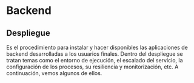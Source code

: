 # Backend

## Despliegue

Es el procedimiento para instalar y hacer disponibles las aplicaciones de backend desarrolladas a los usuarios finales. Dentro del despliegue se tratan temas como el entorno de ejecución, el escalado del servicio, la configuración de los procesos, su resiliencia y monitorización, etc. A continuación, vemos algunos de ellos.
